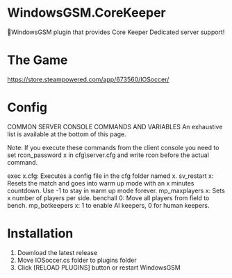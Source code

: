 # WindowsGSM.CoreKeeper
🧩WindowsGSM plugin that provides Core Keeper Dedicated server support!


# The Game
https://store.steampowered.com/app/673560/IOSoccer/

# Config
COMMON SERVER CONSOLE COMMANDS AND VARIABLES
An exhaustive list is available at the bottom of this page.

Note: If you execute these commands from the client console you need to set rcon_password x in cfg\server.cfg and write rcon before the actual command.

exec x.cfg: Executes a config file in the cfg folder named x.
sv_restart x: Resets the match and goes into warm up mode with an x minutes countdown. Use -1 to stay in warm up mode forever.
mp_maxplayers x: Sets x number of players per side.
benchall 0: Move all players from field to bench.
mp_botkeepers x: 1 to enable AI keepers, 0 for human keepers.

# Installation
1. Download the latest release
2. Move IOSoccer.cs folder to plugins folder
3. Click [RELOAD PLUGINS] button or restart WindowsGSM
